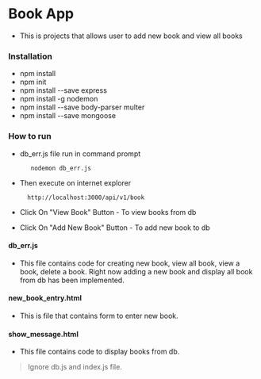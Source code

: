# Book App 
* This is projects that allows user to add new book and view all books
### Installation
* npm install
* npm init
* npm install --save express
* npm install -g nodemon
* npm install --save body-parser multer
* npm install --save mongoose

### How to run
* db_err.js file run in command prompt
        
         nodemon db_err.js

* Then execute on internet explorer
        
        http://localhost:3000/api/v1/book
        
        
* Click On "View Book" Button - To view books from db
* Click On "Add New  Book" Button - To add new book to db

#### db_err.js 
* This file contains code for creating new book, view all book,
 view a book, delete a book. Right now adding a new book and 
 display all book from db has been implemented.
 
 #### new_book_entry.html
 * This is file that contains form to enter new book.
 
 #### show_message.html
 * This file contains code to display books from db.
 
 > Ignore db.js and index.js file. 
 